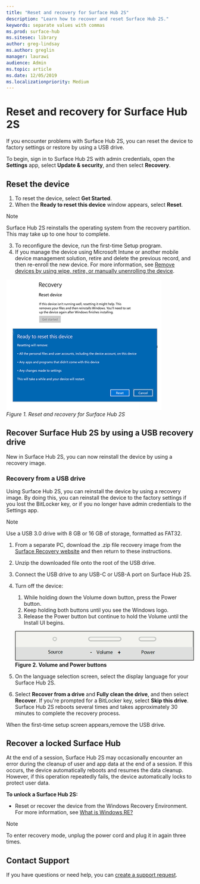 ```yaml
---
title: "Reset and recovery for Surface Hub 2S"
description: "Learn how to recover and reset Surface Hub 2S."
keywords: separate values with commas
ms.prod: surface-hub
ms.sitesec: library
author: greg-lindsay
ms.author: greglin
manager: laurawi
audience: Admin
ms.topic: article
ms.date: 12/05/2019
ms.localizationpriority: Medium
---
```


# Reset and recovery for Surface Hub 2S

If you encounter problems with Surface Hub 2S, you can reset the device to factory settings or restore by using a USB drive.

To begin, sign in to Surface Hub 2S with admin credentials, open the **Settings** app, select **Update & security**, and then select **Recovery**.

## Reset the device

1. To reset the device, select **Get Started**.
2. When the **Ready to reset this device** window appears, select **Reset**. 
  
  >[!NOTE]
  >Surface Hub 2S reinstalls the operating system from the recovery partition. This may take up to one hour to complete.
  
3. To reconfigure the device, run the first-time Setup program.
4. If you manage the device using Microsoft Intune or another mobile device management solution, retire and delete the previous record, and then re-enroll the new device. For more information, see [Remove devices by using wipe, retire, or manually unenrolling the device](https://docs.microsoft.com/intune/devices-wipe).

![*Reset and recovery for Surface Hub 2S*](images/sh2-reset.png)<br>
*Figure 1. Reset and recovery for Surface Hub 2S* 

## Recover Surface Hub 2S by using a USB recovery drive

New in Surface Hub 2S, you can now reinstall the device by using a recovery image.

### Recovery from a USB drive

Using Surface Hub 2S, you can reinstall the device by using a recovery image. By doing this, you can reinstall the device to the factory settings if you lost the BitLocker key, or if you no longer have admin credentials to the Settings app.

>[!NOTE]
>Use a USB 3.0 drive with 8 GB or 16 GB of storage, formatted as FAT32.

1. From a separate PC, download the .zip file recovery image from the [Surface Recovery website](https://support.microsoft.com/surfacerecoveryimage?devicetype=surfacehub2s) and then return to these instructions. 
1. Unzip the downloaded file onto the root of the USB drive.  
1. Connect the USB drive to any USB-C or USB-A port on Surface Hub 2S.
1. Turn off the device:
   1. While holding down the Volume down button, press the Power button.
   1. Keep holding both buttons until you see the Windows logo.
   1. Release the Power button but continue to hold the Volume until the Install UI begins.

    ![*Use Volume down and power buttons to initiate recovery*](images/sh2-keypad.png) <br>
   **Figure 2. Volume and Power buttons**

1. On the language selection screen, select the display language for your Surface Hub 2S.
1. Select **Recover from a drive** and **Fully clean the drive**, and then select **Recover**. If you're prompted for a BitLocker key, select **Skip this drive**. Surface Hub 2S reboots several times and takes approximately 30 minutes to complete the recovery process.

When the first-time setup screen appears,remove the USB drive.

## Recover a locked Surface Hub

At the end of a session, Surface Hub 2S may occasionally encounter an error during the cleanup of user and app data at the end of a session. If this occurs, the device automatically reboots and resumes the data cleanup. However, if this operation repeatedly fails, the device automatically locks to protect user data.

**To unlock a Surface Hub 2S:** <br>
- Reset or recover the device from the Windows Recovery Environment. For more information, see [What is Windows RE?](https://technet.microsoft.com/library/cc765966.aspx)

> [!NOTE]
> To enter recovery mode, unplug the power cord and plug it in again three times.

## Contact Support

If you have questions or need help, you can [create a support request](https://support.microsoft.com/supportforbusiness/productselection).
